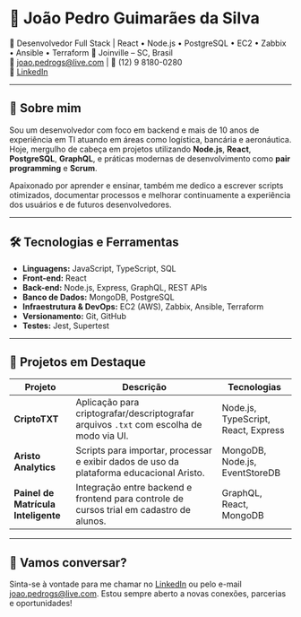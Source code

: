 # 💼 João Pedro Guimarães da Silva

🎯 Desenvolvedor Full Stack | React • Node.js • PostgreSQL • EC2 • Zabbix • Ansible • Terraform
📍 Joinville – SC, Brasil  
📧 joao.pedrogs@live.com | 📱 (12) 9 8180-0280  
🔗 [LinkedIn](https://www.linkedin.com/in/joao-guimaraes-silva)

---

## 👋 Sobre mim

Sou um desenvolvedor com foco em backend e mais de 10 anos de experiência em TI atuando em áreas como logística, bancária e aeronáutica. Hoje, mergulho de cabeça em projetos utilizando **Node.js**, **React**, **PostgreSQL**, **GraphQL**, e práticas modernas de desenvolvimento como **pair programming** e **Scrum**.

Apaixonado por aprender e ensinar, também me dedico a escrever scripts otimizados, documentar processos e melhorar continuamente a experiência dos usuários e de futuros desenvolvedores.

---

## 🛠️ Tecnologias e Ferramentas

- **Linguagens:** JavaScript, TypeScript, SQL
- **Front-end:** React
- **Back-end:** Node.js, Express, GraphQL, REST APIs
- **Banco de Dados:** MongoDB, PostgreSQL
- **Infraestrutura & DevOps:** EC2 (AWS), Zabbix, Ansible, Terraform
- **Versionamento:** Git, GitHub
- **Testes:** Jest, Supertest

---

## 📂 Projetos em Destaque

| Projeto | Descrição | Tecnologias |
|--------|-----------|-------------|
| **CriptoTXT** | Aplicação para criptografar/descriptografar arquivos `.txt` com escolha de modo via UI. | Node.js, TypeScript, React, Express |
| **Aristo Analytics** | Scripts para importar, processar e exibir dados de uso da plataforma educacional Aristo. | MongoDB, Node.js, EventStoreDB |
| **Painel de Matrícula Inteligente** | Integração entre backend e frontend para controle de cursos trial em cadastro de alunos. | GraphQL, React, MongoDB |

---

## 🤝 Vamos conversar?

Sinta-se à vontade para me chamar no [LinkedIn](https://www.linkedin.com/in/joao-guimaraes-silva) ou pelo e-mail joao.pedrogs@live.com. Estou sempre aberto a novas conexões, parcerias e oportunidades!